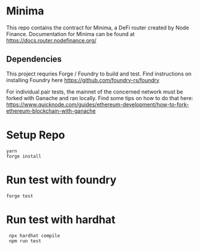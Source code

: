 # Minima

This repo contains the contract for Minima, a DeFi router created by Node Finance.  Documentation for Minima can be found at https://docs.router.nodefinance.org/

## Dependencies
This project requries Forge / Foundry to build and test.  Find instructions on installing Foundry here https://github.com/foundry-rs/foundry

For individual pair tests, the mainnet of the concerned network must be forked with Ganache and ran locally. Find some tips on how to do that here: https://www.quicknode.com/guides/ethereum-development/how-to-fork-ethereum-blockchain-with-ganache

# Setup Repo
```
yarn
forge install
```

# Run test with foundry

```
forge test
```

# Run test with hardhat

``` 
 npx hardhat compile
 npm run test 
 ```

